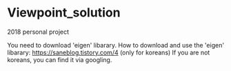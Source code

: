 # Viewpoint_solution
2018 personal project

You need to download 'eigen' libarary.
How to download and use the 'eigen' libarary: https://saneblog.tistory.com/4 (only for koreans)
If you are not koreans, you can find it via googling.
